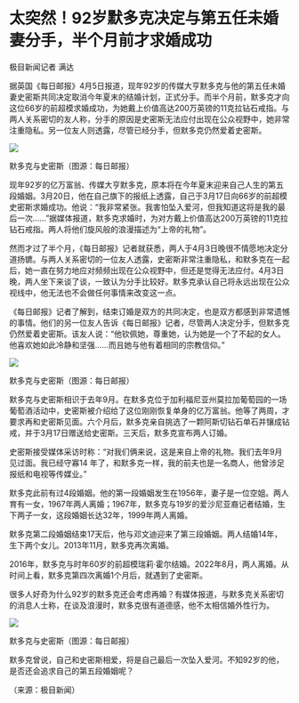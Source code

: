 # 太突然！92岁默多克决定与第五任未婚妻分手，半个月前才求婚成功

极目新闻记者 满达

据英国《每日邮报》4月5日报道，现年92岁的传媒大亨默多克与他的第五任未婚妻史密斯共同决定取消今年夏末的结婚计划，正式分手。而半个月前，默多克才向这位66岁的前超模求婚成功，为她戴上价值高达200万英镑的11克拉钻石戒指。与两人关系密切的友人称，分手的原因是史密斯无法应付出现在公众视野中，她非常注重隐私。另一位友人则透露，尽管已经分手，但默多克仍然爱着史密斯。

![](https://inews.gtimg.com/om_bt/OF4cySyrXUZs070dNW_ZdiV2iD3PegjQqbNHMiD7PQrF8AA/1000)

默多克与史密斯（图源：每日邮报）

现年92岁的亿万富翁、传媒大亨默多克，原本将在今年夏末迎来自己人生的第五段婚姻。3月20日，他在自己旗下的报纸上透露，自己于3月17日向66岁的前超模史密斯求婚成功。他说：“我非常紧张。我害怕坠入爱河，但我知道这将是我的最后一次……”据媒体报道，默多克求婚时，为对方戴上价值高达200万英镑的11克拉钻石戒指。两人将他们旋风般的浪漫描述为“上帝的礼物”。

然而才过了半个月，《每日邮报》记者就获悉，两人于4月3日晚很不情愿地决定分道扬镳。与两人关系密切的一位友人透露，史密斯非常注重隐私，和默多克在一起后，她一直在努力地应对频频出现在公众视野中，但还是觉得无法应付。4月3日晚，两人坐下来谈了谈，一致认为分手比较好。默多克承认自己将永远出现在公众视线中，他无法也不会做任何事情来改变这一点。

《每日邮报》记者了解到，结束订婚是双方的共同决定，也是双方都感到非常遗憾的事情。他们的另一位友人告诉《每日邮报》记者，尽管两人决定分手，但默多克仍然爱着史密斯。该友人说：“他钦佩她，尊重她，认为她是一个了不起的女人。他喜欢她如此冷静和坚强……而且她与他有着相同的宗教信仰。”

![](https://inews.gtimg.com/om_bt/OzH50oP_Ftzt2IzbGvy3oAX9PB6FcEaj9AwsC58-_7xc8AA/1000)

默多克与史密斯（图源：每日邮报）

默多克与史密斯相识于去年9月。在默多克位于加利福尼亚州莫拉加葡萄园的一场葡萄酒活动中，史密斯被介绍给了这位刚刚恢复单身的亿万富翁。他等了两周，才要求再和史密斯见面。六个月后，默多克亲自挑选了一颗阿斯切钻石单石并镶成钻戒，并于3月17日赠送给史密斯。三天后，默多克宣布两人订婚。

史密斯接受媒体采访时称：“对我们俩来说，这是来自上帝的礼物。我们去年9月见过面。我已经守寡14
年了，和默多克一样，我的前夫也是一名商人，他曾涉足报纸和电视等传媒业。”

默多克此前有过4段婚姻。他的第一段婚姻发生在1956年，妻子是一位空姐。两人育有一女，1967年两人离婚；1967年，默多克与19岁的爱沙尼亚裔记者结婚，生下两子一女，这段婚姻长达32年，1999年两人离婚。

默多克第二段婚姻结束17天后，他与邓文迪迎来了第三段婚姻。两人结婚14年，生下两个女儿。2013年11月，默多克再次离婚。

2016年，默多克与时年60岁的前超模瑞莉·霍尔结婚。2022年8月，两人离婚。从时间上看，默多克第四次离婚1个月后，就遇到了史密斯。

很多人好奇为什么92岁的默多克还会考虑再婚？有媒体报道，与默多克关系密切的消息人士称，在谈及浪漫时，默多克很有道德感，他不太相信婚外性行为。

![](https://inews.gtimg.com/om_bt/ONo3-KpJ39P3hQ_ARjmYivld7050BSlqGhM8qdZLAsPQMAA/1000)

默多克与史密斯（图源：每日邮报）

默多克曾说，自己和史密斯相爱，将是自己最后一次坠入爱河。不知92岁的他，是否还会追求自己的第五段婚姻呢？

（来源：极目新闻）

